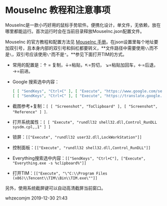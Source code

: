 # MouseInc 教程和注意事项

MouseInc是一款小巧好用的鼠标手势软件。便携化设计，单文件，无依赖，放在哪里都能运行。首次运行时会在当前目录释放MouseInc.json配置文件。

MouseInc 的官方教程和配置方法见 [MouseInc 手册](https://docs.shuax.com/MouseInc/#/)。在json设置里每个地址要加双引号，且本身内部的双引号和斜杠都要转义，**文件路径中需要使用`\\`而不是`\`，双引号应该使用`\"`而不是`"`。**参见下面打开TIM的方式。

- 常用的配置是：↑ = 复制，↓=粘贴，↖=剪切， ↘=粘贴加回车，←=后退，→=前进。

- Google 搜索选中内容： 

  ```json
  [ [ "SendKeys", "Ctrl+C" ], [ "Execute", "https://www.google.com/search?q=%clipboard%" ] ]
  [ [ "SendKeys", "Ctrl+C" ], [ "Execute", "https://translate.google.com/?source=osdd#auto|auto|%clipboard%" ] ]	
  ```
  
- 截图参考+复制：`[ [ "Screenshot", "ToClipboard" ], [ "Screenshot", "Reference" ] ]`.

- 打开系统属性：`[ [ "Execute", "rundll32 shell32.dll,Control_RunDLL sysdm.cpl,,1" ] ]`

- 锁屏：`[["Execute", "rundll32 user32.dll,LockWorkStation"]]` 

- 控制面板：`[["Execute", "rundll32 shell32.dll,Control_RunDLL"]]`

- Everything搜索选中内容：`[["SendKeys", "Ctrl+C"], ["Execute", "Everything.exe -s %clipboard%"]]`

- 打开TIM：`[["Execute", "\"C:\\Program Files (x86)\\Tencent\\TIM\\Bin\\TIM.exe\""]]`



另外，使用系统截屏键可以自动高清截屏当前窗口。



whzecomjm
2019-12-30 21:43



